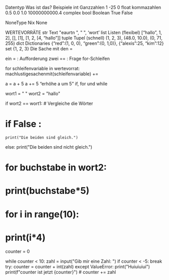 
Datentyp 	Was ist das? 	Beispiele
int 	Ganzzahlen 	1 -25 0
float 	kommazahlen 	0.5 0.0 1.0 10000000000.4
complex
bool 	Boolean 	True False

NoneType 	Nix 	None

WERTEVORRÄTE
str 	Text 	"eaurtn ", " ", ‘wort’
list 	Listen (flexibel) 	[“hallo”, 1, 2], [], [1], [1, 2, [4, “hallo”]]
tuple 	Tupel (schnell) 	(1, 2, 3), (48.0, 10.0), (0, 71, 255)
dict 	Dictionaries 	{“red”:(1, 0, 0), “green”:(0, 1,0)}, {“alexis”:25, “kim”:12}
set 		{1, 2, 3}
Die Sache mit den =

ein = : Aufforderung
zwei == : Frage
for-Schleifen

for schleifenvariable in wertevorrat:
machlustigesachenmit(schleifenvariable)
+=

a = a + 5
a += 5
“erhöhe a um 5”
if, for und while


wort1 = "   "
wort2 = "hallo"


if wort2 == wort1:  # Vergleiche die Wörter
# if    False      :
    print("Die beiden sind gleich.")
else:
    print("Die beiden sind nicht gleich.")


# for buchstabe in wort2:
#     print(buchstabe*5)

# for i in range(10):
#     print(i*4)

counter = 0

while counter < 10:
    zahl = input("Gib mir eine Zahl: ")
    if counter < -5:
        break
    try:
        counter = counter + int(zahl)
    except ValueError:
        print("Huiuiuiui")
    print(f"counter ist jetzt {counter}")
    #     counter += zahl


